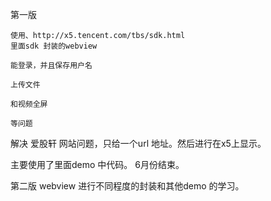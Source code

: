 
第一版 

    使用、http://x5.tencent.com/tbs/sdk.html
    里面sdk 封装的webview
    
    能登录，并且保存用户名
    
    上传文件
    
    和视频全屏
    
    等问题
    
解决 爱股轩 网站问题，只给一个url 地址。然后进行在x5上显示。


主要使用了里面demo 中代码。
6月份结束。

第二版  webview 进行不同程度的封装和其他demo 的学习。
 
 
    
    